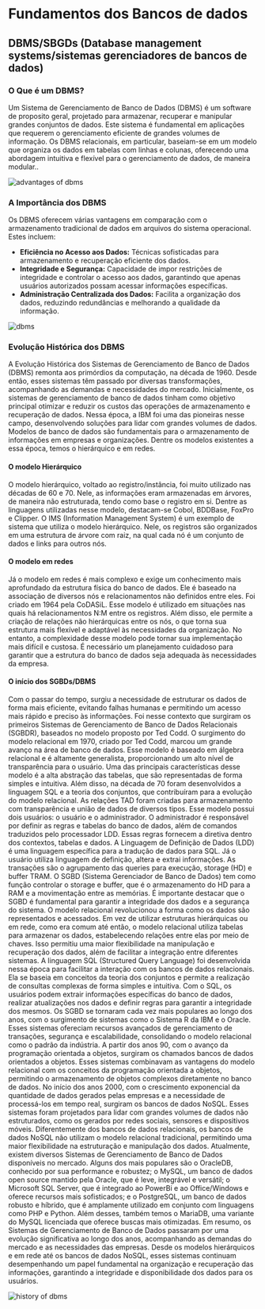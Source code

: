 # Fundamentos dos Bancos de dados

## DBMS/SBGDs (Database management systems/sistemas gerenciadores de bancos de dados)
 
### O Que é um DBMS?
Um Sistema de Gerenciamento de Banco de Dados (DBMS) é um software de proposito geral, projetado para armazenar, recuperar e manipular grandes conjuntos de dados. Este sistema é fundamental em aplicações que requerem o gerenciamento eficiente de grandes volumes de informação. Os DBMS relacionais, em particular, baseiam-se em um modelo que organiza os dados em tabelas com linhas e colunas, oferecendo uma abordagem intuitiva e flexível para o gerenciamento de dados, de maneira modular..

![advantages of dbms](https://scientips.com/wp-content/uploads/2020/07/yess.png)

### A Importância dos DBMS
Os DBMS oferecem várias vantagens em comparação com o armazenamento tradicional de dados em arquivos do sistema operacional. Estes incluem:

- **Eficiência no Acesso aos Dados:** Técnicas sofisticadas para armazenamento e recuperação eficiente dos dados.
- **Integridade e Segurança:** Capacidade de impor restrições de integridade e controlar o acesso aos dados, garantindo que apenas usuários autorizados possam acessar informações específicas.
- **Administração Centralizada dos Dados:** Facilita a organização dos dados, reduzindo redundâncias e melhorando a qualidade da informação.

![dbms](https://lh5.googleusercontent.com/jlooEUFrB1WkSrvTQRDPYCiYdqUxMfFUm4wSb6JEKWmii508hz10AkEiNHkDS1x8-nhzcnnCxhuD11EzJ8xvrj74kTv041JqRcv6IrkEIwhe4-02EJKwwQU-NNQrDFG-q3OtaQ1_)

### Evolução Histórica dos DBMS

A Evolução Histórica dos Sistemas de Gerenciamento de Banco de Dados (DBMS) remonta aos primórdios da computação, na década de 1960. Desde então, esses sistemas têm passado por diversas transformações, acompanhando as demandas e necessidades do mercado.
Inicialmente, os sistemas de gerenciamento de banco de dados tinham como objetivo principal otimizar e reduzir os custos das operações de armazenamento e recuperação de dados. Nessa época, a IBM foi uma das pioneiras nesse campo, desenvolvendo soluções para lidar com grandes volumes de dados.
Modelos de banco de dados são fundamentais para o armazenamento de informações em empresas e organizações. Dentre os modelos existentes a essa época, temos o hierárquico e em redes. 
#### O modelo Hierárquico
O modelo hierárquico, voltado ao registro/instância, foi muito utilizado nas décadas de 60 e 70. Nele, as informações eram armazenadas em árvores, de maneira não estruturada, tendo como base o registro em si. Dentre as linguagens utilizadas nesse modelo, destacam-se Cobol, BDDBase, FoxPro e Clipper.
O IMS (Information Management System) é um exemplo de sistema que utiliza o modelo hierárquico. Nele, os registros são organizados em uma estrutura de árvore com raiz, na qual cada nó é um conjunto de dados e links para outros nós.
#### O modelo em redes
Já o modelo em redes é mais complexo e exige um conhecimento mais aprofundado da estrutura física do banco de dados. Ele é baseado na associação de diversos nós e relacionamentos não definidos entre eles. Foi criado em 1964 pela CoDASiL.
Esse modelo é utilizado em situações nas quais há relacionamentos N:M entre os registros. Além disso, ele permite a criação de relações não hierárquicas entre os nós, o que torna sua estrutura mais flexível e adaptável às necessidades da organização.
No entanto, a complexidade desse modelo pode tornar sua implementação mais difícil e custosa. É necessário um planejamento cuidadoso para garantir que a estrutura do banco de dados seja adequada às necessidades da empresa.
#### O início dos SGBDs/DBMS
Com o passar do tempo, surgiu a necessidade de estruturar os dados de forma mais eficiente, evitando falhas humanas e permitindo um acesso mais rápido e preciso às informações. Foi nesse contexto que surgiram os primeiros Sistemas de Gerenciamento de Banco de Dados Relacionais (SGBDR), baseados no modelo proposto por Ted Codd.
O surgimento do modelo relacional em 1970, criado por Ted Codd, marcou um grande avanço na área de banco de dados. Esse modelo é baseado em álgebra relacional e é altamente generalista, proporcionando um alto nível de transparência para o usuário. Uma das principais características desse modelo é a alta abstração das tabelas, que são representadas de forma simples e intuitiva. Além disso, na década de 70 foram desenvolvidos a linguagem SQL e a teoria dos conjuntos, que contribuíram para a evolução do modelo relacional.
As relações TAD foram criadas para armazenamento com transparência e união de dados de diversos tipos. Esse modelo possui dois usuários: o usuário e o administrador. O administrador é responsável por definir as regras e tabelas do banco de dados, além de comandos traduzidos pelo processador LDD. Essas regras fornecem a diretiva dentro dos contextos, tabelas e dados.
A Linguagem de Definição de Dados (LDD) é uma linguagem específica para a tradução de dados para SQL. Já o usuário utiliza linguagem de definição, altera e extrai informações. As transações são o agrupamento das queries para execução, storage (HD) e buffer TRAM.
O SGBD (Sistema Gerenciador de Banco de Dados) tem como função controlar o storage e buffer, que é o armazenamento do HD para a RAM e a movimentação entre as memórias. É importante destacar que o SGBD é fundamental para garantir a integridade dos dados e a segurança do sistema.
O modelo relacional revolucionou a forma como os dados são representados e acessados. Em vez de utilizar estruturas hierárquicas ou em rede, como era comum até então, o modelo relacional utiliza tabelas para armazenar os dados, estabelecendo relações entre elas por meio de chaves. Isso permitiu uma maior flexibilidade na manipulação e recuperação dos dados, além de facilitar a integração entre diferentes sistemas.
A linguagem SQL (Structured Query Language) foi desenvolvida nessa época para facilitar a interação com os bancos de dados relacionais. Ela se baseia em conceitos da teoria dos conjuntos e permite a realização de consultas complexas de forma simples e intuitiva. Com o SQL, os usuários podem extrair informações específicas do banco de dados, realizar atualizações nos dados e definir regras para garantir a integridade dos mesmos.
Os SGBD se tornaram cada vez mais populares ao longo dos anos, com o surgimento de sistemas como o Sistema R da IBM e o Oracle. Esses sistemas ofereciam recursos avançados de gerenciamento de transações, segurança e escalabilidade, consolidando o modelo relacional como o padrão da indústria.
A partir dos anos 90, com o avanço da programação orientada a objetos, surgiram os chamados bancos de dados orientados a objetos. Esses sistemas combinavam as vantagens do modelo relacional com os conceitos da programação orientada a objetos, permitindo o armazenamento de objetos complexos diretamente no banco de dados.
No início dos anos 2000, com o crescimento exponencial da quantidade de dados gerados pelas empresas e a necessidade de processá-los em tempo real, surgiram os bancos de dados NoSQL. Esses sistemas foram projetados para lidar com grandes volumes de dados não estruturados, como os gerados por redes sociais, sensores e dispositivos móveis. Diferentemente dos bancos de dados relacionais, os bancos de dados NoSQL não utilizam o modelo relacional tradicional, permitindo uma maior flexibilidade na estruturação e manipulação dos dados.
Atualmente, existem diversos Sistemas de Gerenciamento de Banco de Dados disponíveis no mercado. Alguns dos mais populares são o OracleDB, conhecido por sua performance e robustez; o MySQL, um banco de dados open source mantido pela Oracle, que é leve, integrável e versátil; o Microsoft SQL Server, que é integrado ao PowerBi e ao Office/Windows e oferece recursos mais sofisticados; e o PostgreSQL, um banco de dados robusto e híbrido, que é amplamente utilizado em conjunto com linguagens como PHP e Python. Além desses, também temos o MariaDB, uma variante do MySQL licenciada que oferece buscas mais otimizadas.
Em resumo, os Sistemas de Gerenciamento de Banco de Dados passaram por uma evolução significativa ao longo dos anos, acompanhando as demandas do mercado e as necessidades das empresas. Desde os modelos hierárquicos e em rede até os bancos de dados NoSQL, esses sistemas continuam desempenhando um papel fundamental na organização e recuperação das informações, garantindo a integridade e disponibilidade dos dados para os usuários.

![history of dbms](https://www.researchgate.net/publication/356934804/figure/fig1/AS:1099553134649344@1639165304753/Evolution-of-database-systems.ppm)
